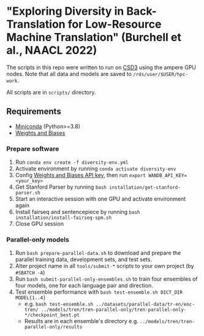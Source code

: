 # "Exploring Diversity in Back-Translation for Low-Resource Machine Translation" (Burchell et al., NAACL 2022)

The scripts in this repo were written to run on [CSD3](https://docs.hpc.cam.ac.uk/hpc/index.html) using the ampere GPU nodes. Note that all data and models are saved to `/rds/user/$USER/hpc-work`. 

All scripts are in `scripts/` directory.

## Requirements
 - [Miniconda](https://docs.conda.io/en/latest/miniconda.html) (Python>=3.8)
 - [Weights and Biases](https://wandb.ai/site)

### Prepare software
1. Run `conda env create -f diversity-env.yml`
2. Activate environment by running `conda activate diversity-env`
3. Config [Weights and Biases API key](https://wandb.ai/settings), then run `export WANDB_API_KEY=<your_key>` 
4. Get Stanford Parser by running `bash installation/get-stanford-parser.sh`
5. Start an interactive session with one GPU and activate environment again
6. Install fairseq and sentencepiece by running `bash installation/install-fairseq-spm.sh`
7. Close GPU session

### Parallel-only models
1. Run `bash prepare-parallel-data.sh` to download and prepare the parallel training data, development sets, and test sets.
2. Alter project name in all `tools/submit-*` scripts to your own project (by `#SBATCH -A`)
3. Run `bash submit-parallel-only-ensembles.sh` to train four ensembles of four models, one for each language pair and direction.
4. Test ensemble performance with `bash test-ensemble.sh DICT_DIR MODEL{1..4}`
    - e.g. `bash test-ensemble.sh ../datasets/parallel-data/tr-en/enc-tren/ ../models/tren/tren-parallel-only/tren-parallel-only-*/checkpoint_best.pt`
    - Results are in each ensemble's directory e.g. `../models/tren/tren-parallel-only/results`
